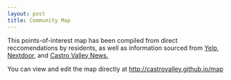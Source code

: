 ```yaml
---
layout: post
title: Community Map
---
```


This points-of-interest map has been compiled from direct reccomendations by residents, as well as information sourced from <a href="http://www.yelp.com/search?find_desc=&find_loc=castro+valley&ns=1">Yelp</a>, <a href="https://nextdoor.com/invite/tmpekgtvfenvkqvkxfyk">Nextdoor</a>, and <a href="https://www.facebook.com/castrovalleytv/">Castro Valley News.</a>

You can view and edit the map directly at <a href="http://castrovalley.github.io/map">http://castrovalley.github.io/map</a><br>

<amp-iframe width="600" height="500"
    sandbox="allow-scripts allow-same-origin"
    layout="responsive"
    frameborder="0"
    src="https://www.google.com/maps/d/u/0/embed?mid=1beW7M52U9BM75EyQeOU8CCXb35w">
    <amp-img layout="fill" width="625" height="500" src="/assets/images/placeholder.png" placeholder></amp-img>
</amp-iframe>
